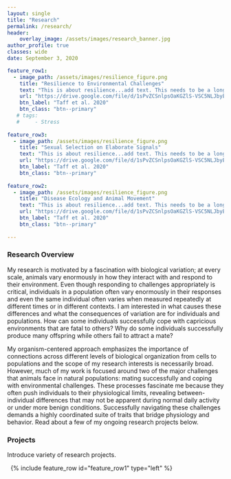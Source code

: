 ```yaml
---
layout: single
title: "Research"
permalink: /research/
header:
    overlay_image: /assets/images/research_banner.jpg
author_profile: true
classes: wide
date: September 3, 2020

feature_row1:
  - image_path: /assets/images/resilience_figure.png
    title: "Resilience to Environmental Challenges"
    text: "This is about resilience...add text. This needs to be a longer block of text so I can figure out how this is going to look what will it look like."
    url: "https://drive.google.com/file/d/1sPvZCSnlpsOaKGZlS-VSC5NLJbyEMUsP/view"
    btn_label: "Taff et al. 2020"
    btn_class: "btn--primary"
   # tags: 
   #     - Stress
   
feature_row3:
  - image_path: /assets/images/resilience_figure.png
    title: "Sexual Selection on Elaborate Signals"
    text: "This is about resilience...add text. This needs to be a longer block of text so I can figure out how this is going to look what will it look like."
    url: "https://drive.google.com/file/d/1sPvZCSnlpsOaKGZlS-VSC5NLJbyEMUsP/view"
    btn_label: "Taff et al. 2020"
    btn_class: "btn--primary"
   
feature_row2:
  - image_path: /assets/images/resilience_figure.png
    title: "Disease Ecology and Animal Movement"
    text: "This is about resilience...add text. This needs to be a longer block of text so I can figure out how this is going to look what will it look like."
    url: "https://drive.google.com/file/d/1sPvZCSnlpsOaKGZlS-VSC5NLJbyEMUsP/view"
    btn_label: "Taff et al. 2020"
    btn_class: "btn--primary"  
        
---
```


### Research Overview

My research is motivated by a fascination with biological variation; at every scale, animals vary enormously in how they interact with and respond to their environment. Even though responding to challenges appropriately is critical, individuals in a population often vary enormously in their responses and even the same individual often varies when measured repeatedly at different times or in different contexts. I am interested in what causes these differences and what the consequences of variation are for individuals and populations. How can some individuals successfully cope with capricious environments that are fatal to others? Why do some individuals successfully produce many offspring while others fail to attract a mate? 

My organism-centered approach emphasizes the importance of connections across different levels of biological organization from cells to populations and the scope of my research interests is necessarily broad. However, much of my work is focused around two of the major challenges that animals face in natural populations: mating successfully and coping with environmental challenges. These processes fascinate me because they often push individuals to their physiological limits, revealing between-individual differences that may not be apparent during normal daily activity or under more benign conditions. Successfully navigating these challenges demands a highly coordinated suite of traits that bridge physiology and behavior. Read about a few of my ongoing research projects below.


### Projects

Introduce variety of research projects.

&nbsp;
{% include feature_row id="feature_row1" type="left" %}
